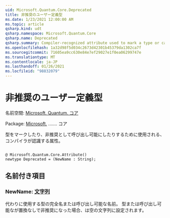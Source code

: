 ```yaml
---
uid: Microsoft.Quantum.Core.Deprecated
title: 非推奨のユーザー定義型
ms.date: 1/23/2021 12:00:00 AM
ms.topic: article
qsharp.kind: udt
qsharp.namespace: Microsoft.Quantum.Core
qsharp.name: Deprecated
qsharp.summary: Compiler-recognized attribute used to mark a type or callable as deprecated.
ms.openlocfilehash: 1a32d98f5d034c2673d42301b45379da1302ca7f
ms.sourcegitcommit: 71605ea9cc630e84e7ef29027e1f0ea06299747e
ms.translationtype: MT
ms.contentlocale: ja-JP
ms.lasthandoff: 01/26/2021
ms.locfileid: "98832079"
---
```

# <a name="deprecated-user-defined-type"></a>非推奨のユーザー定義型

名前空間: [Microsoft. Quantum. コア](xref:Microsoft.Quantum.Core)

Package: [Microsoft.](https://nuget.org/packages/Microsoft.Quantum.QSharp.Core) ....... コア


型をマークしたり、非推奨として呼び出し可能にしたりするために使用される、コンパイラが認識する属性。

```qsharp

@ Microsoft.Quantum.Core.Attribute()
newtype Deprecated = (NewName : String);
```



## <a name="named-items"></a>名前付き項目

### <a name="newname--string"></a>NewName: [文字列](xref:microsoft.quantum.lang-ref.string)

代わりに使用する型の完全名または呼び出し可能な名前。
型または呼び出し可能なが置換なしで非推奨になった場合、は空の文字列に設定されます。